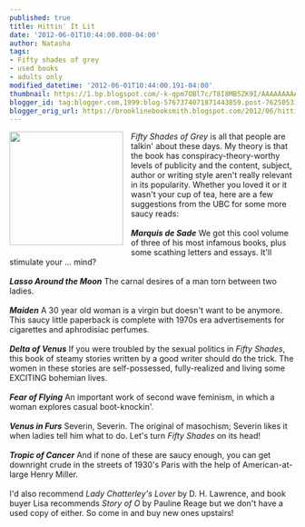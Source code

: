 ```yaml
---
published: true
title: Hittin' It Lit
date: '2012-06-01T10:44:00.000-04:00'
author: Natasha
tags:
- Fifty shades of grey
- used books
- adults only
modified_datetime: '2012-06-01T10:44:00.191-04:00'
thumbnail: https://1.bp.blogspot.com/-k-qpm7OBl7c/T8I8MB5ZK9I/AAAAAAAAAdo/yulhn1bajQ8/s72-c/Photo+May+27,+10+34+33+AM.jpg
blogger_id: tag:blogger.com,1999:blog-5767374071871443859.post-7625053108248116531
blogger_orig_url: https://brooklinebooksmith.blogspot.com/2012/06/hittin-it-lit.html
---
```


<div class="separator" style="clear: both; text-align: center;"><a href="https://1.bp.blogspot.com/-k-qpm7OBl7c/T8I8MB5ZK9I/AAAAAAAAAdo/yulhn1bajQ8/s1600/Photo+May+27,+10+34+33+AM.jpg" imageanchor="1" style="clear: left; float: left; margin-bottom: 1em; margin-right: 1em;"><img border="0" height="200" src="https://1.bp.blogspot.com/-k-qpm7OBl7c/T8I8MB5ZK9I/AAAAAAAAAdo/yulhn1bajQ8/s200/Photo+May+27,+10+34+33+AM.jpg" width="200" /></a></div><i>Fifty Shades of Grey</i>&nbsp;is all that people are talkin' about these days. My theory is that the book has conspiracy-theory-worthy levels of publicity and the content, subject, author or writing style aren't really relevant in its popularity. Whether you loved it or it wasn't your cup of tea, here are a few suggestions from the UBC for some more saucy reads:<br /><br /><i><b>Marquis de Sade</b></i> We got this cool volume of three of his most infamous books, plus some scathing letters and essays. It'll stimulate your ... mind?<br /><br /><b><i>Lasso Around the Moon</i></b> The carnal desires of a man torn between two ladies.<br /><br /><b><i>Maiden</i></b> A 30 year old woman is a virgin but doesn't want to be anymore. This saucy little paperback is complete with 1970s era advertisements for cigarettes and aphrodisiac perfumes.<br /><br /><b><i>Delta of Venus</i></b> If you were troubled by the sexual politics in <i>Fifty Shades</i>, this book of steamy stories written by a good writer should do the trick. The women in these stories are self-possessed, fully-realized and living some EXCITING bohemian lives.<br /><br /><b><i>Fear of Flying</i></b> An important work of second wave feminism, in which a woman explores casual boot-knockin'.<br /><br /><b><i>Venus in Furs</i></b> Severin, Severin. The original of masochism; Severin likes it when ladies tell him what to do. Let's turn <i>Fifty Shades</i> on its head!<br /><br /><b><i>Tropic of Cancer</i></b> And if none of these are saucy enough, you can get downright crude in the streets of 1930's Paris with the help of American-at-large Henry Miller.<br /><br />I'd also recommend <i>Lady Chatterley's Lover </i>by D. H. Lawrence, and book buyer Lisa recommends <i>Story of O</i> by Pauline Reage but we don't have a used copy of either. So come in and buy new ones upstairs!